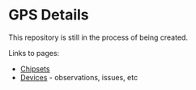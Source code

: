 # GPS Details

This repository is still in the process of being created.

Links to pages:

- [Chipsets](chipsets/README.md)
- [Devices](devices/README.md) - observations, issues, etc
